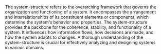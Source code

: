 
The system-structure refers to the overarching framework that governs the organization and functioning of a system. It encompasses the arrangement and interrelationships of its constituent elements or components, which determine the system's behavior and properties. The system-structure provides the backbone for the coherence, stability, and functionality of a system. It influences how information flows, how decisions are made, and how the system adapts to changes. A thorough understanding of the system-structure is crucial for effectively analyzing and designing systems in various domains.
